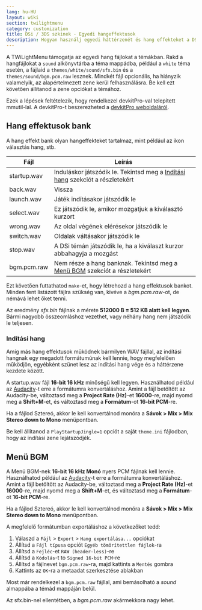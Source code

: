 ```yaml
---
lang: hu-HU
layout: wiki
section: twilightmenu
category: customization
title: DSi / 3DS szkinek - Egyedi hangeffektusok
description: Hogyan használj egyedi háttérzenét és hang effekteket a DSi és 3DS szkinekben a TWiLight Menu++-ban
---
```


A TWiLightMenu támogatja az egyedi hang fájlokat a témákban. Rakd a hangfájlokat a `sound` alkönyvtárba a téma mappádba, például a `white` téma esetén, a fájlaid a `themes/white/sound/sfx.bin` és a `themes/sound/bgm.pcm.raw` lesznek. Mindkét fájl opcionális, ha hiányzik valamelyik, az alapértelmezett zene kerül felhasználásra. Be kell ezt követően állítanod a zene opciókat a témához.

Ezek a lépések feltételezik, hogy rendelkezel devkitPro-val telepített mmutil-lal. A devkitPro-t beszerezheted a [devkitPro weboldaláról](https://devkitpro.org/wiki/Getting_Started).

## Hang effektusok bank
A hang effekt bank olyan hangeffekteket tartalmaz, mint például az ikon választás hang, stb.

| Fájl        | Leírás                                                                                          |
| ----------- | ----------------------------------------------------------------------------------------------- |
| startup.wav | Induláskor játszódik le. Tekintsd meg a [Indítási hang](#startup-sound) szekciót a részletekért |
| back.wav    | Vissza                                                                                          |
| launch.wav  | Játék indításakor játszódik le                                                                  |
| select.wav  | Ez játszódik le, amikor mozgatjuk a kiválasztó kurzort                                          |
| wrong.wav   | Az oldal végének elérésekor játszódik le                                                        |
| switch.wav  | Oldalak váltásakor játszódik le                                                                 |
| stop.wav    | A DSi témán játszódik le, ha a kiválaszt kurzor abbahagyja a mozgást                            |
| bgm.pcm.raw | Nem része a hang banknak. Tekintsd meg a [Menü BGM](#menu-bgm) szekciót a részletekért          |

Ezt követően futtathatod `make`-et, hogy létrehozd a hang effektusok bankot. Minden fent listázott fájlra szükség van, kivéve a *bgm.pcm.raw*-ot, de némává lehet őket tenni.

Az eredmény *sfx.bin* fájlnak a mérete **512000 B = 512 KB alatt kell legyen**. Bármi nagyobb összeomláshoz vezethet, vagy néhány hang nem játszódik le teljesen.

### Indítási hang
Amíg más hang effektusok működnek bármilyen WAV fájllal, az indítási hangnak egy megadott formátumúnak kell lennie, hogy megfelelően működjön, egyébként szünet lesz az indítási hang vége és a háttérzene kezdete között.

A startup.wav fájl **16-bit 16 kHz** minőségű kell legyen. Használhatod például az [Audacity](https://www.audacityteam.org/download/)-t erre a formátumra konvertáláshoz. Amint a fájl betöltött az Audacity-be, változtasd meg a **Project Rate (Hz)**-et **16000**-re, majd nyomd meg a **Shift+M**-et, és változtasd meg a **Formátum**-ot **16-bit PCM**-re.

Ha a fájlod Sztereó, akkor le kell konvertálnod monóra a **Sávok > Mix > Mix Stereo down to Mono** menüpontban.

Be kell állítanod a `PlayStartupJingle=1` opciót a saját `theme.ini` fájlodban, hogy az indítási zene lejátszódjék.


## Menü BGM

A Menü BGM-nek **16-bit 16 kHz Monó** nyers PCM fájlnak kell lennie. Használhatod például az [Audacity](https://www.audacityteam.org/download/)-t erre a formátumra konvertáláshoz. Amint a fájl betöltött az Audacity-be, változtasd meg a **Project Rate (Hz)**-et **16000**-re, majd nyomd meg a **Shift+M**-et, és változtasd meg a **Formátum**-ot **16-bit PCM**-re.

Ha a fájlod Sztereó, akkor le kell konvertálnod monóra a **Sávok > Mix > Mix Stereo down to Mono** menüpontban.

A megfelelő formátumban exportáláshoz a következőket tedd:
1. Válaszd a `Fájl` > `Export` > `Hang exportálása...` opciókat
1. Állítsd a `Fájl típusa` opciót `Egyéb tömörítettlen fájlok`-ra
1. Állítsd a `Fejléc`-et `RAW (header-less)`-re
1. Állítsd a `Kódolás`-t to `Signed 16-bit PCM`-re
1. Állítsd a fájlnevet `bgm.pcm.raw`-ra, majd kattints a `Mentés` gombra
1. Kattints az `OK`-ra a metaadat szerkesztése ablakban

Most már rendelkezel a `bgm.pcm.raw` fájllal, ami bemásolható a *sound* almappába a témád mappáján belül.

Az sfx.bin-nel ellentétben, a *bgm.pcm.raw* akármekkora nagy lehet.
